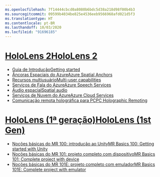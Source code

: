 ```yaml
---
ms.openlocfilehash: 7f14444cbcd0a8080b6bdc5d38a218d98f00b4b3
ms.sourcegitcommit: 09599b4034be825e4536eeb9566968afd021d5f3
ms.translationtype: HT
ms.contentlocale: pt-BR
ms.lasthandoff: 10/03/2020
ms.locfileid: "91696185"
---
```

# <a name="hololens-2"></a>[<span data-ttu-id="31e1e-101">HoloLens 2</span><span class="sxs-lookup"><span data-stu-id="31e1e-101">HoloLens 2</span></span>](#tab/hl2)

* [<span data-ttu-id="31e1e-102">Guia de Introdução</span><span class="sxs-lookup"><span data-stu-id="31e1e-102">Getting started</span></span>](../unity/tutorials/mr-learning-base-01.md)
* [<span data-ttu-id="31e1e-103">Âncoras Espaciais do Azure</span><span class="sxs-lookup"><span data-stu-id="31e1e-103">Azure Spatial Anchors</span></span>](../unity/tutorials/mr-learning-asa-01.md)
* [<span data-ttu-id="31e1e-104">Recursos multiusuário</span><span class="sxs-lookup"><span data-stu-id="31e1e-104">Multi-user capabilities</span></span>](../unity/tutorials/mr-learning-sharing-01.md)
* [<span data-ttu-id="31e1e-105">Serviços de Fala do Azure</span><span class="sxs-lookup"><span data-stu-id="31e1e-105">Azure Speech Services</span></span>](../unity/tutorials/mrlearning-speechsdk-ch1.md)
* [<span data-ttu-id="31e1e-106">Áudio espacial</span><span class="sxs-lookup"><span data-stu-id="31e1e-106">Spatial audio</span></span>](../unity/tutorials/unity-spatial-audio-ch1.md)
* [<span data-ttu-id="31e1e-107">Serviços de Nuvem do Azure</span><span class="sxs-lookup"><span data-stu-id="31e1e-107">Azure Cloud Services</span></span>](../unity/tutorials/mr-learning-azure-01.md)
* [<span data-ttu-id="31e1e-108">Comunicação remota holográfica para PC</span><span class="sxs-lookup"><span data-stu-id="31e1e-108">PC Holographic Remoting</span></span>](../unity/tutorials/mr-learning-pc-holographic-remoting-01.md)

# <a name="hololens-1st-gen"></a>[<span data-ttu-id="31e1e-109">HoloLens (1ª geração)</span><span class="sxs-lookup"><span data-stu-id="31e1e-109">HoloLens (1st Gen)</span></span>](#tab/hl1)

* [<span data-ttu-id="31e1e-110">Noções básicas do MR 100: introdução ao Unity</span><span class="sxs-lookup"><span data-stu-id="31e1e-110">MR Basics 100: Getting started with Unity</span></span>](../unity/tutorials/holograms-100.md)
* [<span data-ttu-id="31e1e-111">Noções básicas do MR 101: projeto completo com dispositivo</span><span class="sxs-lookup"><span data-stu-id="31e1e-111">MR Basics 101: Complete project with device</span></span>](../unity/tutorials/holograms-101.md)
* [<span data-ttu-id="31e1e-112">Noções básicas do MR 101E: projeto completo com emulador</span><span class="sxs-lookup"><span data-stu-id="31e1e-112">MR Basics 101E: Complete project with emulator</span></span>](../unity/tutorials/holograms-101e.md)


